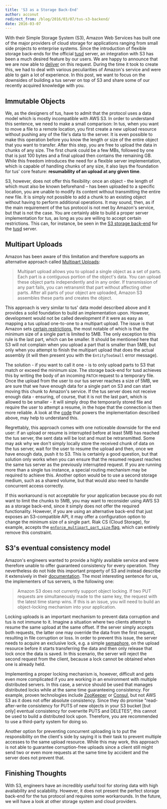 ```yaml
---
title: 'S3 as a Storage Back-End'
author: acconut
redirect_from: /blog/2016/03/07/tus-s3-backend/
date: 2016-03-07
---
```


With their Simple Storage System (S3), Amazon Web Services has built one of the
major providers of cloud storage for applications ranging from small side
projects to enterprise systems. Since the introduction of flexible storage
back-ends for the official [tusd](https://github.com/tus/tusd) server, an
integration with S3 has been a much desired feature by our users. We are happy
to announce that we are now able to
[deliver](https://pkg.go.dev/github.com/tus/tusd@v1.6.0/pkg/s3store) on this
request. During the time it took to create this, we had to deal with various
peculiarities of Amazon's service and were able to gain a lot of experience. In
this post, we want to focus on the downsides of building a tus server on top of
S3 and share some of our recently acquired knowledge with you.

## Immutable Objects

We, as the designers of tus, have to admit that the protocol uses a data model
which is mostly incompatible with AWS S3. In order to understand this sentence,
we need to make a small comparison: In tus, when you want to move a file to a
remote location, you first create a new upload resource without pushing any of
the file's data to the server. It is even possible to make this operation before
you know the length or size of the entire object that you want to transfer.
After this step, you are free to upload the data in chunks of any size. The
first chunk could be a few MBs, followed by one that is just 100 bytes and a
final upload then contains the remaining GB. While this freedom introduces the
need for a flexible server implementation, which is capable of handling chunks
of any size, it also lays the foundation for tus' core feature: **resumability
of an upload at any given time**.

S3, however, does not offer this flexibility: once an object - the length of
which must also be known beforehand – has been uploaded to a specific location,
you are unable to modify its content without transmitting the entire new file.
It is simply not possible to add a chunk to an existing object without having to
perform additional operations. It may sound, then, as if the main requirement of
the tus protocol is not met by Amazon's service, but that is not the case. You
are certainly able to build a proper server implementation for tus, as long as
you are willing to accept certain restrictions. This can, for instance, be seen
in the [S3 storage back-end](https://godoc.org/github.com/tus/tusd/pkg/s3store)
for the [tusd](https://github.com/tus/tusd) server.

## Multipart Uploads

Amazon has been aware of this limitation and therefore supports an alternative
approach called
[Multipart Uploads](http://docs.aws.amazon.com/AmazonS3/latest/dev/uploadobjusingmpu.html):

> Multipart upload allows you to upload a single object as a set of parts. Each
> part is a contiguous portion of the object's data. You can upload these object
> parts independently and in any order. If transmission of any part fails, you
> can retransmit that part without affecting other parts. After all parts of
> your object are uploaded, Amazon S3 assembles these parts and creates the
> object.

This approach is very similar to tus' data model described above and it provides
a solid foundation to build an implementation upon. However, development would
not be called development if it were as easy as mapping a tus upload one-to-one
to a multipart upload. The issue is that Amazon sets
[certain restrictions](http://docs.aws.amazon.com/AmazonS3/latest/dev/qfacts.html),
the most notable of which is that the minimum size of a single part is limited
to 5MB. The only exception to this rule is the last part, which can be smaller.
It should be mentioned here that S3 will not complain when you upload a part
that is smaller than 5MB, but only when you attempt to finish the multipart
upload that does the actual assembly (it will then present you with the
`EntityTooSmall` error message).

The solution - if you want to call it one - is to only upload parts to S3 that
match or exceed the minimum size. The storage back-end for tusd achieves this by
writing the body of an incoming `PATCH` request to a temporary file. Once the
upload from the user to our tus server reaches a size of 5MB, we are sure that
we have enough data for a single part on S3 and can start moving this chunk to
Amazon's service. If the tus server does not receive enough data - ensuring, of
course, that it is not the last part, which is allowed to be smaller - it will
simply drop the temporarily stored file and require the user to attempt a
resume, in the hope that the connection is then more reliable. A look at the
[code](https://github.com/tus/tusd/blob/bbf706622c7c5234844fbf2b8c5efdbcda1e3861/s3store/s3store.go#L209-L229)
that powers the implementation described above, may help to understand this.

Regrettably, this approach comes with one noticeable downside for the end user:
if an upload or resume is interrupted before at least 5MB has reached the tus
server, the sent data will be lost and must be retransmitted. Some may ask why
we don't simply locally store the received chunk of data on the tus server, wait
for the user to resume the upload and then, once we have enough data, push it to
S3. This is certainly a good question, but that solution only works when you can
ensure that the resumed request reaches the same tus server as the previously
interrupted request. If you are running more than a single tus instance, a
special routing mechanism may be required to achieve this. Another option would
be to use a second storage medium, such as a shared volume, but that would also
need to handle concurrent access correctly.

If this workaround is not acceptable for your application because you do not
want to limit the chunks to 5MB, you may want to reconsider using AWS S3 as a
storage back-end, since it simply does not offer the required functionality.
However, if you are using an alternative back-end that just exposes an
S3-compatible API, it may offer a configuration option to change the minimum
size of a single part. Riak CS (Cloud Storage), for example, accepts the
[`enforce_multipart_part_size` flag](https://github.com/basho/riak_cs/blob/c0c1012d1c9c691c74c8c5d9f69d388f5047bcd2/src/riak_cs_config.erl#L191-L193),
which can entirely remove this constraint.

## S3's eventual consistency model

Amazon's engineers wanted to provide a highly available service and were
therefore unable to offer guaranteed consistency for every operation. They
nevertheless do not hide this important property of S3 and instead describe it
extensively in their
[documentation](http://docs.aws.amazon.com/AmazonS3/latest/dev/Introduction.html#ConsistencyModel).
The most interesting sentence for us, the implementers of tus servers, is the
following one:

> Amazon S3 does not currently support object locking. If two PUT requests are
> simultaneously made to the same key, the request with the latest time stamp
> wins. If this is an issue, you will need to build an object-locking mechanism
> into your application.

Locking uploads is an important mechanism to prevent data corruption and tus is
not immune to it. Imagine a situation where two clients attempt to resume the
same upload at the same offset. If the server simply accepts both requests, the
latter one may override the data from the first request, resulting in file
corruption or loss. In order to prevent this issue, the server needs to acquire
an exclusive lock, e.g. a simple
[semaphore](https://en.wikipedia.org/wiki/Semaphore_%28programming%29), on the
upload resource before it starts transferring the data and then only release
that lock once the data is saved. In this scenario, the server will reject the
second request from the client, because a lock cannot be obtained when one is
already held.

Implementing a proper locking mechanism is, however, difficult and gets even
more complicated if you are working in an environment with multiple distributed
servers. In this case, a service should be used that manages distributed locks
while at the same time guaranteeing consistency. For example, proven
technologies include
[ZooKeeper](https://zookeeper.apache.org/doc/r3.1.2/recipes.html#sc_recipes_Locks)
or [Consul](https://www.consul.io/docs/commands/lock.html), but not AWS S3 as it
does not offer absolute consistency. Since they do promise "read-after-write
consistency for PUTS of new objects in your S3 bucket [but only] eventual
consistency for overwrite PUTS and DELETES", this cannot be used to build a
distributed lock upon. Therefore, you are recommended to use a third-party
system for doing so.

Another option for preventing concurrent uploading is to put the responsibility
on the client's side by saying it is their task to prevent multiple accesses to
the same upload resource. While this may work, this approach is not able to
guarantee corruption-free uploads since a client still might send two or even
more requests at the same time by accident and the server does not prevent that.

## Finishing Thoughts

With S3, engineers have an incredibly useful tool for storing data with high
availability and scalability. However, it does not present the perfect storage
back-end for the tus protocol and requires some workarounds. In the future, we
will have a look at other storage system and cloud providers.
